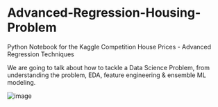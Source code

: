 # Advanced-Regression-Housing-Problem
Python Notebook for the Kaggle Competition House Prices - Advanced Regression Techniques

We are going to talk about how to tackle a Data Science Problem, from understanding the problem, EDA, feature engineering & ensemble ML modeling.

![image](https://user-images.githubusercontent.com/42943662/191237094-fd9b4c88-1977-4eda-a308-f8bb0dafca72.png)
